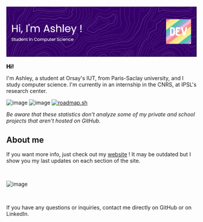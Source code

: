 ![title](./banner.png)

<p style="font-weight: 900;">
  Hi!
</p>
<p>
  I'm Ashley, a student at Orsay's IUT, from Paris-Saclay university, 
  and I study computer science. I'm currently in an internship in the 
  CNRS, at IPSL's research center.
</p>

![image](http://github-profile-summary-cards.vercel.app/api/cards/repos-per-language?username=sillyash&theme=tokyonight)
![image](http://github-profile-summary-cards.vercel.app/api/cards/most-commit-language?username=sillyash&theme=tokyonight)
[![roadmap.sh](https://roadmap.sh/card/wide/67a08cc2d7c9b4cc8b6bd6ea?variant=dark)](https://roadmap.sh)

*Be aware that these statistics don't analyze some of my private and school projects that aren't hosted on GitHub.*


## About me

If you want more info, just check out my [website](https://sillyash.github.io) ! It may be outdated but I show you my last updates on each section of the site.

<br>

![image](http://github-profile-summary-cards.vercel.app/api/cards/profile-details?username=sillyash&theme=tokyonight)

<br>

If you have any questions or inquiries, contact me directly on GitHub or on LinkedIn.
